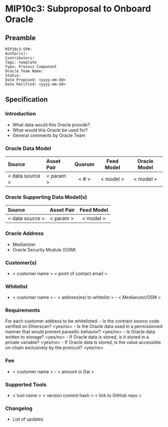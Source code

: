 # MIP10c3: Subproposal to Onboard Oracle

## Preamble
```
MIP10c3-SP#: 
Author(s):
Contributors:
Tags: template
Type: Process Component
Oracle Team Name:
Status:
Date Proposed: <yyyy-mm-dd>
Date Ratified: <yyyy-mm-dd>
``` 

## Specification

### Introduction
- What data would this Oracle provide?
- What would this Oracle be used for?
- General comments by Oracle Team

### Oracle Data Model 

|      Source     |  Asset Pair   | Quorum | Feed Model  | Oracle Model |
| :-------------- | :------------ | :----: | :---------: | :----------: |
| < data source > |   < param >   | < # >  |  < model >  |  < model >   |


### Oracle Supporting Data Model(s)
    
 |      Source     |  Asset Pair   |  Feed Model  |
 | :-------------- | :------------ | :----------: |
 | < data source > |   < param >   |   < model >  |
 
 
### Oracle Address
- Medianizer
- Oracle Security Module (OSM)

### Customer(s)
- < customer name > < point of contact email >

### Whitelist
- < customer name > - < address(es) to whitelist > - < Medianizer/OSM >

### Requirements
For each customer address to be whitelisted:
    - Is the contract source code verified on Etherscan? <yes/no>
    - Is the  Oracle data used in a permissioned manner that would prevent parasitic behavior? <yes/no>
    - Is Oracle data written to storage? <yes/no>
        - If Oracle data is stored, is it stored in a private variable? <yes/no>
        - If Oracle data is stored, is the value accessible on-chain exclusively by the protocol? <yes/no>

### Fee
- < customer name > - < amount in Dai >
    
### Supported Tools
- < tool name > < version commit hash > < link to GitHub repo >

### Changelog
- List of updates